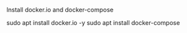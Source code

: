 Install docker.io and docker-compose

sudo apt install docker.io -y
sudo apt install docker-compose
